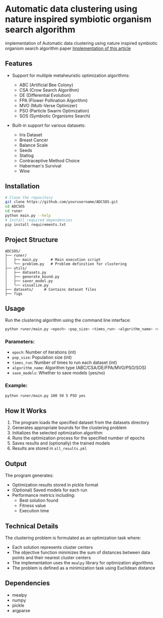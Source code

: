 # Automatic data clustering using nature inspired symbiotic organism search algorithm

implementation of Automatic data clustering using nature inspired symbiotic organism search algorithm paper
[Implementation of this article](https://www.sciencedirect.com/science/article/pii/S0950705118304647)

## Features

- Support for multiple metaheuristic optimization algorithms:
  - ABC (Artificial Bee Colony)
  - CSA (Crow Search Algorithm)
  - DE (Differential Evolution)
  - FPA (Flower Pollination Algorithm)
  - MVO (Multi-Verse Optimizer)
  - PSO (Particle Swarm Optimization)
  - SOS (Symbiotic Organisms Search)

- Built-in support for various datasets:
  - Iris Dataset
  - Breast Cancer
  - Balance Scale
  - Seeds
  - Statlog
  - Contraceptive Method Choice
  - Haberman's Survival
  - Wine

## Installation

```bash
# Clone the repository
git clone https://github.com/yourusername/ADCSOS.git
cd ADCSOS
cd runer
python main.py --help
# Install required dependencies
pip install requirements.txt
```

## Project Structure

```
ADCSOS/
├── runer/
│   ├── main.py      # Main execution script
│   └── problem.py   # Problem definition for clustering
├── utils/
│   ├── datasets.py
│   ├── generate_bound.py
│   ├── saver_model.py
│   └── visualize.py
├── datasets/     # Contains dataset files
├── figs
```

## Usage

Run the clustering algorithm using the command line interface:

```bash
python runer/main.py <epoch> <pop_size> <times_run> <algorithm_name> <save_models>
```

### Parameters:

- `epoch`: Number of iterations (int)
- `pop_size`: Population size (int)
- `times_run`: Number of times to run each dataset (int)
- `algorithm_name`: Algorithm type (ABC/CSA/DE/FPA/MVO/PSO/SOS)
- `save_models`: Whether to save models (yes/no)

### Example:

```bash
python runer/main.py 100 50 5 PSO yes
```

## How It Works

1. The program loads the specified dataset from the datasets directory
2. Generates appropriate bounds for the clustering problem
3. Initializes the selected optimization algorithm
4. Runs the optimization process for the specified number of epochs
5. Saves results and (optionally) the trained models
6. Results are stored in `all_results.pkl`

## Output

The program generates:
- Optimization results stored in pickle format
- (Optional) Saved models for each run
- Performance metrics including:
  - Best solution found
  - Fitness value
  - Execution time

## Technical Details

The clustering problem is formulated as an optimization task where:
- Each solution represents cluster centers
- The objective function minimizes the sum of distances between data points and their nearest cluster centers
- The implementation uses the `mealpy` library for optimization algorithms
- The problem is defined as a minimization task using Euclidean distance

## Dependencies

- mealpy
- numpy
- pickle
- argparse

